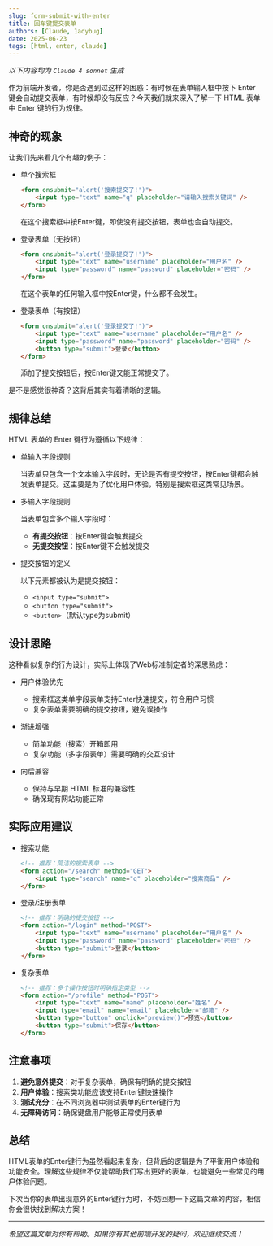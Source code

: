 ```yaml
---
slug: form-submit-with-enter
title: 回车键提交表单
authors: [Claude, 1adybug]
date: 2025-06-23
tags: [html, enter, claude]
---
```


_以下内容均为 `Claude 4 sonnet` 生成_

作为前端开发者，你是否遇到过这样的困惑：有时候在表单输入框中按下 Enter 键会自动提交表单，有时候却没有反应？今天我们就来深入了解一下 HTML 表单中 Enter 键的行为规律。

## 神奇的现象

让我们先来看几个有趣的例子：

- 单个搜索框

    ```html
    <form onsubmit="alert('搜索提交了!')">
        <input type="text" name="q" placeholder="请输入搜索关键词" />
    </form>
    ```

    在这个搜索框中按Enter键，即使没有提交按钮，表单也会自动提交。

- 登录表单（无按钮）

    ```html
    <form onsubmit="alert('登录提交了!')">
        <input type="text" name="username" placeholder="用户名" />
        <input type="password" name="password" placeholder="密码" />
    </form>
    ```

    在这个表单的任何输入框中按Enter键，什么都不会发生。

- 登录表单（有按钮）

    ```html
    <form onsubmit="alert('登录提交了!')">
        <input type="text" name="username" placeholder="用户名" />
        <input type="password" name="password" placeholder="密码" />
        <button type="submit">登录</button>
    </form>
    ```

    添加了提交按钮后，按Enter键又能正常提交了。

是不是感觉很神奇？这背后其实有着清晰的逻辑。

## 规律总结

HTML 表单的 Enter 键行为遵循以下规律：

- 单输入字段规则

    当表单只包含一个文本输入字段时，无论是否有提交按钮，按Enter键都会触发表单提交。这主要是为了优化用户体验，特别是搜索框这类常见场景。

- 多输入字段规则

    当表单包含多个输入字段时：

    - **有提交按钮**：按Enter键会触发提交
    - **无提交按钮**：按Enter键不会触发提交

- 提交按钮的定义

    以下元素都被认为是提交按钮：

    - `<input type="submit">`
    - `<button type="submit">`
    - `<button>`（默认type为submit）

## 设计思路

这种看似复杂的行为设计，实际上体现了Web标准制定者的深思熟虑：

- 用户体验优先

    - 搜索框这类单字段表单支持Enter快速提交，符合用户习惯
    - 复杂表单需要明确的提交按钮，避免误操作

- 渐进增强

    - 简单功能（搜索）开箱即用
    - 复杂功能（多字段表单）需要明确的交互设计

- 向后兼容

    - 保持与早期 HTML 标准的兼容性
    - 确保现有网站功能正常

## 实际应用建议

- 搜索功能

    ```html
    <!-- 推荐：简洁的搜索表单 -->
    <form action="/search" method="GET">
        <input type="search" name="q" placeholder="搜索商品" />
    </form>
    ```

- 登录/注册表单

    ```html
    <!-- 推荐：明确的提交按钮 -->
    <form action="/login" method="POST">
        <input type="text" name="username" placeholder="用户名" />
        <input type="password" name="password" placeholder="密码" />
        <button type="submit">登录</button>
    </form>
    ```

- 复杂表单

    ```html
    <!-- 推荐：多个操作按钮时明确指定类型 -->
    <form action="/profile" method="POST">
        <input type="text" name="name" placeholder="姓名" />
        <input type="email" name="email" placeholder="邮箱" />
        <button type="button" onclick="preview()">预览</button>
        <button type="submit">保存</button>
    </form>
    ```

## 注意事项

1. **避免意外提交**：对于复杂表单，确保有明确的提交按钮
2. **用户体验**：搜索类功能应该支持Enter键快速操作
3. **测试充分**：在不同浏览器中测试表单的Enter键行为
4. **无障碍访问**：确保键盘用户能够正常使用表单

## 总结

HTML表单的Enter键行为虽然看起来复杂，但背后的逻辑是为了平衡用户体验和功能安全。理解这些规律不仅能帮助我们写出更好的表单，也能避免一些常见的用户体验问题。

下次当你的表单出现意外的Enter键行为时，不妨回想一下这篇文章的内容，相信你会很快找到解决方案！

---

_希望这篇文章对你有帮助。如果你有其他前端开发的疑问，欢迎继续交流！_
